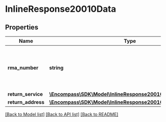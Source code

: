 # InlineResponse20010Data

## Properties
Name | Type | Description | Notes
------------ | ------------- | ------------- | -------------
**rma_number** | **string** | RMA Number __must be referenced on the outside of the box__ | [optional] 
**return_service** | [**\Encompass\SDK\Model\InlineResponse20010DataReturnService**](InlineResponse20010DataReturnService.md) |  | [optional] 
**return_address** | [**\Encompass\SDK\Model\InlineResponse20010DataReturnAddress**](InlineResponse20010DataReturnAddress.md) |  | [optional] 

[[Back to Model list]](../../README.md#documentation-for-models) [[Back to API list]](../../README.md#documentation-for-api-endpoints) [[Back to README]](../../README.md)


